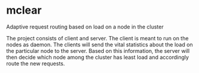 # mclear
Adaptive request routing based on load on a node in the cluster

The project consists of client and server. The client is meant to run on the nodes as daemon.
The clients will send the vital statistics about the load on the particular node to the server.
Based on this information, the server will then decide which node among the cluster has least load and accordingly route the new requests.
